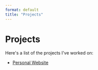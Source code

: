 ```yaml
---
format: default
title: "Projects"
---
```


# Projects

Here's a list of the projects I've worked on:
- [Personal Website](website.md)

<!-- ## Let's Test Some Markdown! -->

<!-- NOTE: None of this works!!
**This Should be a Dropdown**
<details>
    <summary> Dropdown </summary>
    <br>
    - List Item 1
    - List Item 2
</details>

<br>

**This Should be a Dropdown with hyperlinks**
<details>
    <summary> <a href="home.md"> Link </a> <summary>
    <ul>
        <li><a href="page2.md">Link 1</a><li>
        <li><a href="page3.md">Link 2</a><li>
    <ul>
</details> -->
